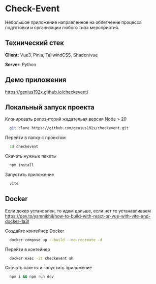 
# Check-Event

Небольшое приложение направленное на облегчение процесса подготовки и организации любого типа мероприятия.



## Технический стек

**Client:** Vue3, Pinia, TailwindCSS, Shadcn/vue

**Server:** Python


## Демо приложения

https://genius192x.github.io/checkevent/


## Локальный запуск проекта

Клонировать репозиторий жедательая версия Node > 20

```bash
  git clone https://github.com/genius192x/checkevent.git
```

Перейти в папку с проектом

```bash
  cd checkevent
```

Скачать нужные пакеты

```bash
  npm install
```

Запустить приложение

```bash
  vite
```


## Docker
Если докер установлен, то идем дальше, если нет то устанавливаем https://dev.to/ysmnikhil/how-to-build-with-react-or-vue-with-vite-and-docker-1a3l

Создайте контейнер Docker

```bash
  docker-compose up --build --no-recreate -d
```

Перейти в контейнер

```bash
  docker exec -it checkevent sh
```

Скачать пакеты и запустить приложение

```bash
  npm i && npm run dev
```

